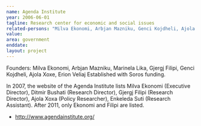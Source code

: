 ```yaml
---
name: Agenda Institute
year: 2006-06-01
tagline: Research center for economic and social issues
related-persons: "Milva Ekonomi, Arbjan Mazniku, Genci Kojdheli, Ajola Xoxe, Erion Veliaj, Ditmir Bushati, Gjergj Filipi"
value:
area: government
enddate:
layout: project
---
```


Founders: Milva Ekonomi, Arbjan Mazniku, Marinela Lika, Gjergj Filipi, Genci Kojdheli, Ajola Xoxe, Erion Veliaj
Established with Soros funding.

In 2007, the website of the Agenda Institute lists Milva Ekonomi (Executive Director), Ditmir Bushati (Research Director), Gjergj Filipi (Research Director), Ajola Xoxa (Policy Researcher), Enkeleda Suti (Research Assistant). After 2011, only Ekonomi and Filipi are listed.

* <http://www.agendainstitute.org/>
